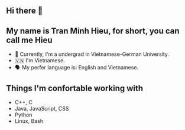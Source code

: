 ## Hi there 👋
## My name is Tran Minh Hieu, for short, you can call me Hieu

- 🏫 Currently, I'm a undergrad in Vietnamese-German University.
- 🇻🇳 I'm Vietnamese.
- 🗣 My perfer language is: English and Vietnamese.

## Things I'm confortable working with
- C++, C
- Java, JavaScript, CSS
- Python
- Linux, Bash



<!--
**TrannMinhHieu/TrannMinhHieu** is a ✨ _special_ ✨ repository because its `README.md` (this file) appears on your GitHub profile.

Here are some ideas to get you started:

- 🔭 I’m currently working on ...
- 🌱 I’m currently learning ...
- 👯 I’m looking to collaborate on ...
- 🤔 I’m looking for help with ...
- 💬 Ask me about ...
- 📫 How to reach me: ...
- 😄 Pronouns: ...
- ⚡ Fun fact: ...
-->
